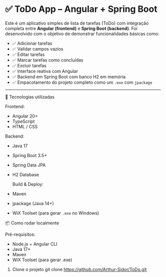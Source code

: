 # ✅ ToDo App – Angular + Spring Boot

Este é um aplicativo simples de lista de tarefas (ToDo) com integração completa entre **Angular (frontend)** e **Spring Boot (backend)**. Foi desenvolvido com o objetivo de demonstrar funcionalidades básicas como:

- ✅ Adicionar tarefas
- ✅ Validar campos vazios
- ✅ Editar tarefas
- ✅ Marcar tarefas como concluídas
- ✅ Excluir tarefas
- ✅ Interface reativa com Angular
- ✅ Backend em Spring Boot com banco H2 em memória
- ✅ Empacotamento do projeto completo como um `.exe` com `jpackage`

---

 🚀 Tecnologias utilizadas

 Frontend:
- Angular 20+
- TypeScript
- HTML / CSS

 Backend:
- Java 17
- Spring Boot 3.5+
- Spring Data JPA
- H2 Database

  Build & Deploy:
- Maven
- jpackage (Java 14+)
- WiX Toolset (para gerar `.exe` no Windows)



📦 Como rodar localmente

 Pré-requisitos:

- Node.js + Angular CLI
- Java 17+
- Maven
- WiX Toolset (para gerar .exe)

1. Clone o projeto
git clone https://github.com/Arthur-Sidor/ToDo.git

